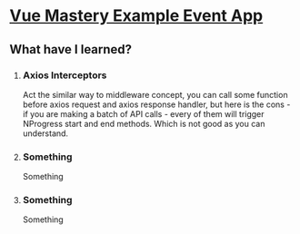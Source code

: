 <a href='https://www.vuemastery.com/courses/next-level-vue/next-level-vue-orientation/'><h1>Vue Mastery Example Event App</h1></a>

<h2>What have I learned?</h2>
<ol>
    <li>
    <h3><b>Axios Interceptors</b></h3>
    <p>Act the similar way to middleware concept, you can call some function before axios request and axios response handler, but here is the cons - if you are making a batch of API calls - every of them will trigger NProgress start and end methods. Which is not good as you can understand.</p>
    </li>
    <li>
    <h3><b>Something</b></h3>
    <p>Something</p>
    </li>
    <li>
    <h3><b>Something</b></h3>
    <p>Something</p>
    </li>
</ol>

